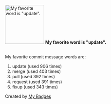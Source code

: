 <img src="https://my-badges.github.io/my-badges/favorite-word.png" alt="My favorite word is &quot;update&quot;." title="My favorite word is &quot;update&quot;." width="128">
<strong>My favorite word is &quot;update&quot;.</strong>
<br><br>

My favorite commit message words are:

1. update (used 906 times)
2. merge (used 403 times)
3. pull (used 392 times)
4. request (used 391 times)
5. fixup (used 343 times)


Created by <a href="https://github.com/my-badges/my-badges">My Badges</a>
